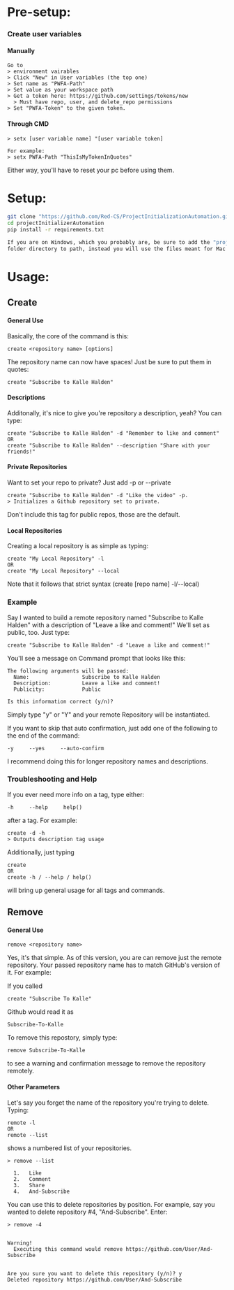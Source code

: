 # Pre-setup:

### Create user variables

#### Manually
```
Go to 
> environment vairables
> Click "New" in User variables (the top one)
> Set name as "PWFA-Path"
> Set value as your workspace path
> Get a token here: https://github.com/settings/tokens/new
  > Must have repo, user, and delete_repo permissions
> Set "PWFA-Token" to the given token.
```
#### Through CMD
```
> setx [user variable name] "[user variable token]

For example:
> setx PWFA-Path "ThisIsMyTokenInQuotes"
```
Either way, you'll have to reset your pc before using them.
# Setup: 
```bash
git clone "https://github.com/Red-CS/ProjectInitializationAutomation.git"
cd projectInitializerAutomation
pip install -r requirements.txt

If you are on Windows, which you probably are, be sure to add the "projectInitializerAutomation\windows_OS" 
folder directory to path, instead you will use the files meant for Mac
```

# Usage:
## Create
#### General Use
Basically, the core of the command is this:
```
create <repository name> [options]
```
The repository name can now have spaces! Just be sure to put them in quotes:
```
create "Subscribe to Kalle Halden"
```
#### Descriptions
Additonally, it's nice to give you're repository a description, yeah? You can type:
```
create "Subscribe to Kalle Halden" -d "Remember to like and comment"
OR
create "Subscribe to Kalle Halden" --description "Share with your friends!"
```
#### Private Repositories
Want to set your repo to private? Just add -p or --private
```
create "Subscribe to Kalle Halden" -d "Like the video" -p.
> Initializes a Github repository set to private.
```
Don't include this tag for public repos, those are the default.
#### Local Repositories
Creating a local repository is as simple as typing:
```
create "My Local Repository" -l
OR
create "My Local Repository" --local
```
Note that it follows that strict syntax (create [repo name] -l/--local)
### Example
Say I wanted to build a remote repository named "Subscribe to Kalle Halden" with a description of "Leave a like and comment!" We'll set as public, too. Just type:
```
create "Subscribe to Kalle Halden" -d "Leave a like and comment!"
```
You'll see a message on Command prompt that looks like this:
```
The following arguments will be passed:
  Name:                 Subscribe to Kalle Halden
  Description:          Leave a like and comment!
  Publicity:            Public

Is this information correct (y/n)? 
```
Simply type "y" or "Y" and your remote Repository will be instantiated.

If you want to skip that auto confirmation, just add one of the following to the end of the command:
```
-y     --yes     --auto-confirm
```
I recommend doing this for longer repository names and descriptions.

### Troubleshooting and Help
If you ever need more info on a tag, type either:
```
-h     --help     help()
```
after a tag. For example:
```
create -d -h
> Outputs description tag usage
```
Additionally, just typing
```
create
OR
create -h / --help / help()
```
will bring up general usage for all tags and commands.
## Remove
#### General Use
```
remove <repository name>
```
Yes, it's that simple. As of this version, you are can remove just the remote repository. Your passed repository name has to match GitHub's version of it. For example:

If you called
```
create "Subscribe To Kalle"
```
Github would read it as
```
Subscribe-To-Kalle
```

To remove this repostory, simply type:
```
remove Subscribe-To-Kalle
```
to see a warning and confirmation message to remove the repository remotely.
#### Other Parameters
Let's say you forget the name of the repository you're trying to delete. Typing:
```
remote -l
OR
remote --list
```
shows a numbered list of your repositories.
```
> remove --list

  1.   Like
  2.   Comment
  3.   Share
  4.   And-Subscribe

  ```
You can use this to delete repositories by position. For example, say you wanted to delete repository #4, "And-Subscribe". Enter:
```
> remove -4


Warning!
  Executing this command would remove https://github.com/User/And-Subscribe


Are you sure you want to delete this repository (y/n)? y
Deleted repository https://github.com/User/And-Subscribe

